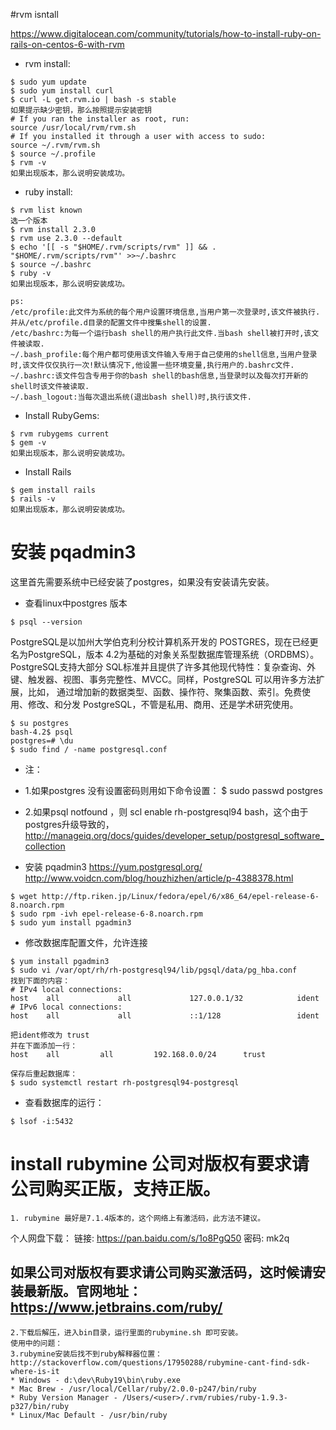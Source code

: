 #rvm isntall

https://www.digitalocean.com/community/tutorials/how-to-install-ruby-on-rails-on-centos-6-with-rvm  
* rvm install:
```
$ sudo yum update
$ sudo yum install curl
$ curl -L get.rvm.io | bash -s stable
如果提示缺少密钥，那么按照提示安装密钥
# If you ran the installer as root, run:
source /usr/local/rvm/rvm.sh
# If you installed it through a user with access to sudo:
source ~/.rvm/rvm.sh
$ source ~/.profile
$ rvm -v
如果出现版本，那么说明安装成功。
```
* ruby install:
```
$ rvm list known
选一个版本
$ rvm install 2.3.0
$ rvm use 2.3.0 --default
$ echo '[[ -s "$HOME/.rvm/scripts/rvm" ]] && . "$HOME/.rvm/scripts/rvm"' >>~/.bashrc
$ source ~/.bashrc
$ ruby -v
如果出现版本，那么说明安装成功。
```
```
ps:
/etc/profile:此文件为系统的每个用户设置环境信息,当用户第一次登录时,该文件被执行.并从/etc/profile.d目录的配置文件中搜集shell的设置.
/etc/bashrc:为每一个运行bash shell的用户执行此文件.当bash shell被打开时,该文件被读取.
~/.bash_profile:每个用户都可使用该文件输入专用于自己使用的shell信息,当用户登录时,该文件仅仅执行一次!默认情况下,他设置一些环境变量,执行用户的.bashrc文件.
~/.bashrc:该文件包含专用于你的bash shell的bash信息,当登录时以及每次打开新的shell时该文件被读取.
~/.bash_logout:当每次退出系统(退出bash shell)时,执行该文件.
```

* Install RubyGems:
```
$ rvm rubygems current
$ gem -v
如果出现版本，那么说明安装成功。
```
* Install Rails
```
$ gem install rails
$ rails -v
如果出现版本，那么说明安装成功。
```
# 安装 pqadmin3

这里首先需要系统中已经安装了postgres，如果没有安装请先安装。  
* 查看linux中postgres 版本
```
$ psql --version
```
PostgreSQL是以加州大学伯克利分校计算机系开发的 POSTGRES，现在已经更名为PostgreSQL，版本 4.2为基础的对象关系型数据库管理系统（ORDBMS）。PostgreSQL支持大部分 SQL标准并且提供了许多其他现代特性：复杂查询、外键、触发器、视图、事务完整性、MVCC。同样，PostgreSQL 可以用许多方法扩展，比如， 通过增加新的数据类型、函数、操作符、聚集函数、索引。免费使用、修改、和分发 PostgreSQL，不管是私用、商用、还是学术研究使用。
```
$ su postgres
bash-4.2$ psql
postgres=# \du
$ sudo find / -name postgresql.conf
```
* 注：
* 1.如果postgres 没有设置密码则用如下命令设置：
$ sudo passwd postgres
* 2.如果psql notfound ，则 scl enable rh-postgresql94 bash，这个由于postgres升级导致的，http://manageiq.org/docs/guides/developer_setup/postgresql_software_collection

* 安装 pqadmin3
https://yum.postgresql.org/
http://www.voidcn.com/blog/houzhizhen/article/p-4388378.html
```
$ wget http://ftp.riken.jp/Linux/fedora/epel/6/x86_64/epel-release-6-8.noarch.rpm
$ sudo rpm -ivh epel-release-6-8.noarch.rpm
$ sudo yum install pgadmin3
```
* 修改数据库配置文件，允许连接
```
$ yum install pgadmin3
$ sudo vi /var/opt/rh/rh-postgresql94/lib/pgsql/data/pg_hba.conf
找到下面的内容：
# IPv4 local connections:
host    all             all             127.0.0.1/32            ident
# IPv6 local connections:
host    all             all             ::1/128                 ident

把ident修改为 trust 
并在下面添加一行：
host	all 		all 		192.168.0.0/24 		trust

保存后重起数据库：
$ sudo systemctl restart rh-postgresql94-postgresql
```
* 查看数据库的运行：
```
$ lsof -i:5432
```

# install rubymine 公司对版权有要求请公司购买正版，支持正版。
```
1. rubymine 最好是7.1.4版本的，这个网络上有激活码，此方法不建议。
```
个人网盘下载：
链接: https://pan.baidu.com/s/1o8PgQ50 密码: mk2q

## 如果公司对版权有要求请公司购买激活码，这时候请安装最新版。官网地址：https://www.jetbrains.com/ruby/

```
2.下载后解压，进入bin目录，运行里面的rubymine.sh 即可安装。
使用中的问题：
3.rubymine安装后找不到ruby解释器位置：
http://stackoverflow.com/questions/17950288/rubymine-cant-find-sdk-where-is-it
* Windows - d:\dev\Ruby19\bin\ruby.exe
* Mac Brew - /usr/local/Cellar/ruby/2.0.0-p247/bin/ruby
* Ruby Version Manager - /Users/<user>/.rvm/rubies/ruby-1.9.3-p327/bin/ruby
* Linux/Mac Default - /usr/bin/ruby

```


